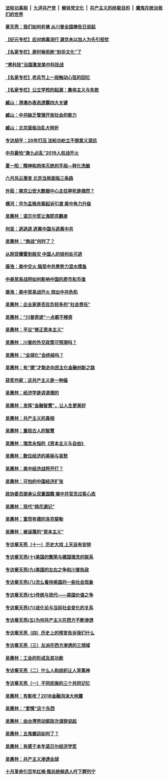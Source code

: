 ####  [法轮功真相](../../../../basic/blob/master/README.md?t=06242302) &nbsp;|&nbsp; [九评共产党](../../../../9ping.md/blob/master/README.md?t=06242302) &nbsp;|&nbsp; [解体党文化](../../../../jtdwh.md/blob/master/README.md?t=06242302)  &nbsp;|&nbsp; [共产主义的终极目的](../../../../gczydzjmd.md/blob/master/README.md?t=06242302) &nbsp;|&nbsp; [魔鬼在统治我们的世界](../../../../mgztzwmdsj.md/blob/master/README.md?t=06242302) 

#### [章天亮：我们如何祈祷 从川普全国祷告日说起](../pages/nsc423/n11944627.md?t=06242302) 

#### [【纪元专栏】应对病毒流行 渥京未以加人为先引担忧](../pages/nsc423/n11875714.md?t=06242302) 

#### [【名家专栏】是时候拒绝“封杀文化”了](../pages/nsc423/n11814093.md?t=06242302) 

#### [“黑科技”治国激发美中科技战](../pages/nsc423/n11638056.md?t=06242302) 

#### [【名家专栏】老兵节上一段触动心弦的回忆](../pages/nsc423/n11646016.md?t=06242302) 

#### [【名家专栏】公立学校的起源：集体主义与失败](../pages/nsc423/n11601833.md?t=06242302) 

#### [臧山：港澳办表态透露四大关键](../pages/nsc423/n11421628.md?t=06242302) 

#### [臧山：中共缺乏管理开放社会的能力](../pages/nsc423/n11407457.md?t=06242302) 

#### [臧山：北京面临治乱大转折](../pages/nsc423/n11406895.md?t=06242302) 

#### [专访胡平：20年打压 法轮功屹立不倒意义深远](../pages/nsc423/n11398800.md?t=06242302) 

#### [中共最怕“逢九必乱”2019人权战开火](../pages/nsc423/n11385248.md?t=06242302) 

#### [夏一阳：精神和肉体灭绝的手段—转化洗脑](../pages/nsc423/n11368250.md?t=06242302) 

#### [六月风云激变 北京当局面临三条路](../pages/nsc423/n11313668.md?t=06242302) 

#### [许茹：南京公安大数据中心主任猝死是偶然？](../pages/nsc423/n11064744.md?t=06242302) 

#### [横河：华为孟晚舟案起诉引渡 美中角力升级](../pages/nsc423/n11027230.md?t=06242302) 

#### [吴惠林：诺贝尔奖让海耶克翻身](../pages/nsc423/n10890049.md?t=06242302) 

#### [何坚：逃逃逃 逃离中国与逃离中共](../pages/nsc423/n10592891.md?t=06242302) 

#### [吴惠林：“商战”何时了？](../pages/nsc423/n10573558.md?t=06242302) 

#### [从网贷爆雷到股灾 中国人的钱何处可逃](../pages/nsc423/n10572800.md?t=06242302) 

#### [唐浩：美中交火 隐现中共黑势力混水摸鱼](../pages/nsc423/n10544040.md?t=06242302) 

#### [中美贸易战将如何影响中国的房市和币值](../pages/nsc423/n10543697.md?t=06242302) 

#### [唐浩：美中贸易战开火 烧出中共危机](../pages/nsc423/n10540126.md?t=06242302) 

#### [吴惠林：企业家是否应负较多的“社会责任”](../pages/nsc423/n10535022.md?t=06242302) 

#### [吴惠林：“川普奇迹”一点都不稀奇](../pages/nsc423/n10512808.md?t=06242302) 

#### [吴惠林：平议“修正资本主义”](../pages/nsc423/n10495724.md?t=06242302) 

#### [吴惠林：川普的外交政策可预测吗？](../pages/nsc423/n10462387.md?t=06242302) 

#### [吴惠林：“全球化”会终结吗？](../pages/nsc423/n10452838.md?t=06242302) 

#### [吴惠林：有“德”才能走向民主化金融创新之路](../pages/nsc423/n10432292.md?t=06242302) 

#### [获奖作家：这共产主义是一种癌](../pages/nsc423/n10431541.md?t=06242302) 

#### [吴惠林：经济学是讲道德的](../pages/nsc423/n10398014.md?t=06242302) 

#### [吴惠林：发挥“金融智慧”，让人生更美好](../pages/nsc423/n10375019.md?t=06242302) 

#### [吴惠林：共产主义的真相](../pages/nsc423/n10351394.md?t=06242302) 

#### [吴惠林：重拾古人的智慧](../pages/nsc423/n10337691.md?t=06242302) 

#### [吴惠林：理念永恒的《资本主义与自由》](../pages/nsc423/n10316274.md?t=06242302) 

#### [吴惠林：数位经济的美丽与哀愁](../pages/nsc423/n10292946.md?t=06242302) 

#### [吴惠林：美中经济战将开打？](../pages/nsc423/n10258825.md?t=06242302) 

#### [吴惠林：可怕的中国经济扩张](../pages/nsc423/n10219147.md?t=06242302) 

#### [政协委员提承认双重国籍 揭中共官员过客心态](../pages/nsc423/n10208809.md?t=06242302) 

#### [吴惠林：现代“桃花源记”](../pages/nsc423/n10185234.md?t=06242302) 

#### [吴惠林：富而有德的洛克斐勒](../pages/nsc423/n10142264.md?t=06242302) 

#### [吴惠林：被诬蔑的“资本主义”](../pages/nsc423/n10124816.md?t=06242302) 

#### [专访章天亮（十一）历史大戏 上天自有安排](../pages/nsc423/n10094905.md?t=06242302) 

#### [专访章天亮(十)美国的繁荣与建国理念的联系](../pages/nsc423/n10094899.md?t=06242302) 

#### [专访章天亮(九)美国的左右之争和川普执政](../pages/nsc423/n10094889.md?t=06242302) 

#### [专访章天亮(八)怎么看待美国的一些社会现象](../pages/nsc423/n10094857.md?t=06242302) 

#### [专访章天亮(七)传统与现代——美国价值之争](../pages/nsc423/n10093140.md?t=06242302) 

#### [专访章天亮(六)进化论与当前社会变化的关系](../pages/nsc423/n10092036.md?t=06242302) 

#### [专访章天亮(五)为何共产主义在西方不断渗透](../pages/nsc423/n10083620.md?t=06242302) 

#### [专访章天亮（四）历史上的预言告诉我们什么](../pages/nsc423/n10083606.md?t=06242302) 

#### [专访章天亮（三）左派在西方渗透的三领域](../pages/nsc423/n10081115.md?t=06242302) 

#### [吴惠林：工会的形成及其功能](../pages/nsc423/n10080633.md?t=06242302) 

#### [专访章天亮（二）什么人和组织让人背离神](../pages/nsc423/n10076637.md?t=06242302) 

#### [专访章天亮（一）不同民族的三个共同记忆](../pages/nsc423/n10074188.md?t=06242302) 

#### [吴惠林：有影呒？2018金融泡沫大地震](../pages/nsc423/n10040534.md?t=06242302) 

#### [吴惠林：“爱情”这个东西](../pages/nsc423/n10019423.md?t=06242302) 

#### [吴惠林：由台湾劳动部政次请辞说起](../pages/nsc423/n9979679.md?t=06242302) 

#### [吴惠林：五鬼搬运如何了？](../pages/nsc423/n9925338.md?t=06242302) 

#### [吴惠林：有感于本年诺贝尔经济学奖](../pages/nsc423/n9871883.md?t=06242302) 

#### [吴惠林：共产主义渗透全球](../pages/nsc423/n9812748.md?t=06242302) 

#### [十月革命引百年红祸 俄总统候选人吁下葬列宁](../pages/nsc423/n9810182.md?t=06242302) 


